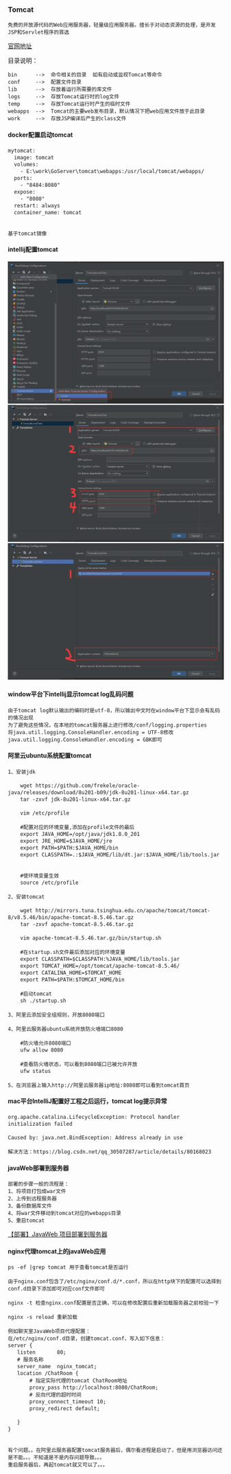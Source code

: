 ### Tomcat

    免费的开放源代码的Web应用服务器，轻量级应用服务器。擅长于对动态资源的处理，是开发JSP和Servlet程序的首选
    
    
[官网地址](http://tomcat.apache.org/)

目录说明：

    bin      -->  命令相关的目录  如有启动或监视Tomcat等命令
    conf     -->  配置文件目录
    lib      -->  存放着运行所需要的库文件
    logs     -->  存放Tomcat运行时的log文件
    temp     -->  存放Tomcat运行时产生的临时文件
    webapps  -->  Tomcat的主要web发布目录，默认情况下把web应用文件放于此目录
    work     -->  存放JSP编译后产生的class文件
    
    
#### docker配置启动tomcat

    mytomcat:
      image: tomcat
      volumes:
        - E:\work\GoServer\tomcat\webapps:/usr/local/tomcat/webapps/
      ports:
        - "8484:8080"
      expose:
        - "8080"
      restart: always
      container_name: tomcat
      
      
    基于tomcat镜像
    
    
#### intellij配置tomcat
    
 ![itellij-1](https://github.com/m4coding/Blog/blob/master/%E5%90%8E%E7%AB%AF%E7%9B%B8%E5%85%B3/pic/itellij-tomcat-1.png)
 ![itellij-2](https://github.com/m4coding/Blog/blob/master/%E5%90%8E%E7%AB%AF%E7%9B%B8%E5%85%B3/pic/itellij-tomcat-2.png)
 ![itellij-3](https://github.com/m4coding/Blog/blob/master/%E5%90%8E%E7%AB%AF%E7%9B%B8%E5%85%B3/pic/itellij-tomcat-3.png)


#### window平台下intellij显示tomcat log乱码问题

    由于tomcat log默认输出的编码时是utf-8，所以输出中文时在window平台下显示会有乱码的情况出现
    为了避免这些情况，在本地的tomcat服务器上进行修改/conf/logging.properties
    将java.util.logging.ConsoleHandler.encoding = UTF-8修改
    java.util.logging.ConsoleHandler.encoding = GBK即可

#### 阿里云ubuntu系统配置tomcat

    1、安装jdk

        wget https://github.com/frekele/oracle-java/releases/download/8u201-b09/jdk-8u201-linux-x64.tar.gz
        tar -zxvf jdk-8u201-linux-x64.tar.gz

        vim /etc/profile

        #配置对应的环境变量,添加在profile文件的最后
        export JAVA_HOME=/opt/java/jdk1.8.0_201
        export JRE_HOME=$JAVA_HOME/jre
        export PATH=$PATH:$JAVA_HOME/bin
        export CLASSPATH=.:$JAVA_HOME/lib/dt.jar:$JAVA_HOME/lib/tools.jar


        #使环境变量生效
        source /etc/profile

    2、安装tomcat

        wget http://mirrors.tuna.tsinghua.edu.cn/apache/tomcat/tomcat-8/v8.5.46/bin/apache-tomcat-8.5.46.tar.gz
        tar -zxvf apache-tomcat-8.5.46.tar.gz

        vim apache-tomcat-8.5.46.tar.gz/bin/startup.sh

        #在startup.sh文件最后添加对应的环境变量
        export CLASSPATH=$CLASSPATH:%JAVA_HOME/lib/tools.jar
        export TOMCAT_HOME=/opt/tomcat/apache-tomcat-8.5.46/
        export CATALINA_HOME=$TOMCAT_HOME
        export PATH=$PATH:$TOMCAT_HOME/bin

        #启动tomcat
        sh ./startup.sh

    3、阿里云添加安全组规则，开放8080端口

    4、阿里云服务器ubuntu系统开放防火墙端口8080

        #防火墙允许8080端口
        ufw allow 8080

        #查看防火墙状态，可以看到8080端口已被允许开放
        ufw status

    5、在浏览器上输入http://阿里云服务器ip地址:8080即可以看到tomcat首页


#### mac平台IntelliJ配置好工程之后运行，tomcat log提示异常

    org.apache.catalina.LifecycleException: Protocol handler initialization failed

    Caused by: java.net.BindException: Address already in use

    解决方法：https://blog.csdn.net/qq_30507287/article/details/80168023


#### javaWeb部署到服务器

    部署的步骤一般的流程是：
    1、将项目打包成war文件
    2、上传到远程服务器
    3、备份数据库文件
    4、将war文件移动到tomcat对应的webapps目录
    5、重启tomcat
    
[【部署】JavaWeb 项目部署到服务器](https://www.jianshu.com/p/aa7e276118cc)


#### nginx代理tomcat上的javaWeb应用

    ps -ef |grep tomcat 用于查看tomcat是否运行

    由于nginx.conf包含了/etc/nginx/conf.d/*.conf，所以在http块下的配置可以选择到conf.d目录下添加即可对应conf文件即可
    
    nginx -t 检查nginx.conf配置是否正确，可以在修改配置后重新加载服务器之前校验一下
    
    nginx -s reload 重新加载

    例如聊天室JavaWeb项目代理配置：
    在/etc/nginx/conf.d目录，创建tomcat.conf，写入如下信息：
    server {
       listen       80;
       # 服务名称
       server_name  nginx_tomcat;
       location /ChatRoom {
           # 指定实际代理的tomcat ChatRoom地址
           proxy_pass http://localhost:8080/ChatRoom;
           # 反向代理的超时时间
           proxy_connect_timeout 10;
           proxy_redirect default;
    
       }
    }
    
    
    有个问题。。在阿里云服务器配置tomcat服务器后，偶尔看进程是启动了，但是用浏览器访问还是不能。。。不知道是不是内存问题导致。。。
    重启服务器后，再起tomcat就又可以了。。。
    
    
    